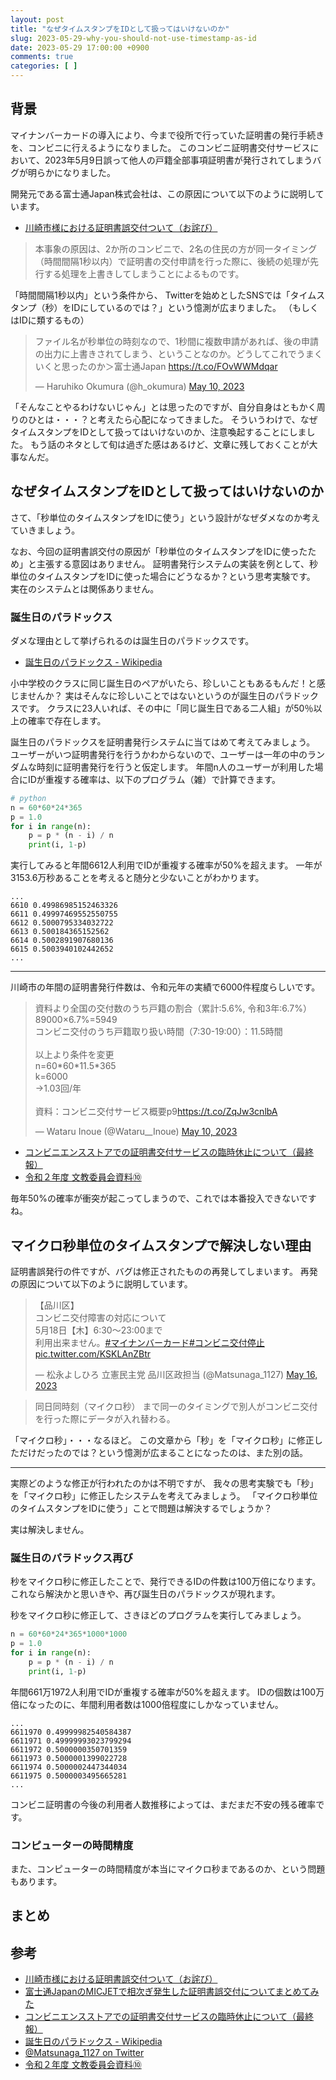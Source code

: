 ```yaml
---
layout: post
title: "なぜタイムスタンプをIDとして扱ってはいけないのか"
slug: 2023-05-29-why-you-should-not-use-timestamp-as-id
date: 2023-05-29 17:00:00 +0900
comments: true
categories: [ ]
---
```


## 背景

マイナンバーカードの導入により、今まで役所で行っていた証明書の発行手続きを、コンビニに行えるようになりました。
このコンビニ証明書交付サービスにおいて、2023年5月9日誤って他人の戸籍全部事項証明書が発行されてしまうバグが明らかになりました。

開発元である富士通Japan株式会社は、この原因について以下のように説明しています。

- [川崎市様における証明書誤交付ついて（お詫び）](https://www.fujitsu.com/jp/group/fjj/about/resources/news/topics/2023/0509.html)

> 本事象の原因は、2か所のコンビニで、2名の住民の方が同一タイミング（時間間隔1秒以内）で証明書の交付申請を行った際に、後続の処理が先行する処理を上書きしてしまうことによるものです。

「時間間隔1秒以内」という条件から、
Twitterを始めとしたSNSでは「タイムスタンプ（秒）をIDにしているのでは？」という憶測が広まりました。
（もしくはIDに類するもの）

<blockquote class="twitter-tweet"><p lang="ja" dir="ltr">ファイル名が秒単位の時刻なので、1秒間に複数申請があれば、後の申請の出力に上書きされてしまう、ということなのか。どうしてこれでうまくいくと思ったのか＞富士通Japan <a href="https://t.co/FOvWWMdqar">https://t.co/FOvWWMdqar</a></p>&mdash; Haruhiko Okumura (@h_okumura) <a href="https://twitter.com/h_okumura/status/1656155148861980674?ref_src=twsrc%5Etfw">May 10, 2023</a></blockquote> <script async src="https://platform.twitter.com/widgets.js" charset="utf-8"></script>

「そんなことやるわけないじゃん」とは思ったのですが、自分自身はともかく周りのひとは・・・？と考えたら心配になってきました。
そういうわけで、なぜタイムスタンプをIDとして扱ってはいけないのか、注意喚起することにしました。
もう話のネタとして旬は過ぎた感はあるけど、文章に残しておくことが大事なんだ。

## なぜタイムスタンプをIDとして扱ってはいけないのか

さて、「秒単位のタイムスタンプをIDに使う」という設計がなぜダメなのか考えていきましょう。

なお、今回の証明書誤交付の原因が「秒単位のタイムスタンプをIDに使ったため」と主張する意図はありません。
証明書発行システムの実装を例として、秒単位のタイムスタンプをIDに使った場合にどうなるか？という思考実験です。
実在のシステムとは関係ありません。

### 誕生日のパラドックス

ダメな理由として挙げられるのは誕生日のパラドックスです。

- [誕生日のパラドックス - Wikipedia](https://ja.wikipedia.org/wiki/%E8%AA%95%E7%94%9F%E6%97%A5%E3%81%AE%E3%83%91%E3%83%A9%E3%83%89%E3%83%83%E3%82%AF%E3%82%B9)

小中学校のクラスに同じ誕生日のペアがいたら、珍しいこともあるもんだ！と感じませんか？
実はそんなに珍しいことではないというのが誕生日のパラドックスです。
クラスに23人いれば、その中に「同じ誕生日である二人組」が50％以上の確率で存在します。

誕生日のパラドックスを証明書発行システムに当てはめて考えてみましょう。
ユーザーがいつ証明書発行を行うかわからないので、ユーザーは一年の中のランダムな時刻に証明書発行を行うと仮定します。
年間n人のユーザーが利用した場合にIDが重複する確率は、以下のプログラム（雑）で計算できます。

```python
# python
n = 60*60*24*365
p = 1.0
for i in range(n):
    p = p * (n - i) / n
    print(i, 1-p)
```

実行してみると年間6612人利用でIDが重複する確率が50%を超えます。
一年が3153.6万秒あることを考えると随分と少ないことがわかります。

```
...
6610 0.49986985152463326
6611 0.49997469552550755
6612 0.5000795334032722
6613 0.500184365152562
6614 0.5002891907680136
6615 0.5003940102442652
...
```

-----

川崎市の年間の証明書発行件数は、令和元年の実績で6000件程度らしいです。

<blockquote class="twitter-tweet"><p lang="ja" dir="ltr">資料より全国の交付数のうち戸籍の割合（累計:5.6%, 令和3年:6.7%）<br>89000×6.7%=5949<br>コンビニ交付のうち戸籍取り扱い時間（7:30-19:00）：11.5時間<br><br>以上より条件を変更<br>n=60*60*11.5*365<br>k=6000<br>→1.03回/年<br><br>資料：コンビニ交付サービス概要p9<a href="https://t.co/ZqJw3cnlbA">https://t.co/ZqJw3cnlbA</a></p>&mdash; Wataru Inoue (@Wataru__Inoue) <a href="https://twitter.com/Wataru__Inoue/status/1656324806357426179?ref_src=twsrc%5Etfw">May 10, 2023</a></blockquote> <script async src="https://platform.twitter.com/widgets.js" charset="utf-8"></script>

- [コンビニエンスストアでの証明書交付サービスの臨時休止について（最終報）](https://www.city.kawasaki.jp/templates/press/250/0000151039.html)
- [令和２年度 文教委員会資料⑩](https://www.city.kawasaki.jp/980/cmsfiles/contents/0000116/116489/021119-12.pdf)

毎年50%の確率が衝突が起こってしまうので、これでは本番投入できないですね。

## マイクロ秒単位のタイムスタンプで解決しない理由

証明書誤発行の件ですが、バグは修正されたものの再発してしまいます。
再発の原因について以下のように説明しています。

<blockquote class="twitter-tweet"><p lang="ja" dir="ltr">【品川区】<br>コンビニ交付障害の対応について<br>5月18日【木】6:30〜23:00まで<br>利用出来ません。<a href="https://twitter.com/hashtag/%E3%83%9E%E3%82%A4%E3%83%8A%E3%83%B3%E3%83%90%E3%83%BC%E3%82%AB%E3%83%BC%E3%83%89?src=hash&amp;ref_src=twsrc%5Etfw">#マイナンバーカード</a><a href="https://twitter.com/hashtag/%E3%82%B3%E3%83%B3%E3%83%93%E3%83%8B%E4%BA%A4%E4%BB%98%E5%81%9C%E6%AD%A2?src=hash&amp;ref_src=twsrc%5Etfw">#コンビニ交付停止</a> <a href="https://t.co/KSKLAnZBtr">pic.twitter.com/KSKLAnZBtr</a></p>&mdash; 松永よしひろ 立憲民主党 品川区政担当 (@Matsunaga_1127) <a href="https://twitter.com/Matsunaga_1127/status/1658302051171053576?ref_src=twsrc%5Etfw">May 16, 2023</a></blockquote> <script async src="https://platform.twitter.com/widgets.js" charset="utf-8"></script>

> 同日同時刻（マイクロ秒） まで同一のタイミングで別人がコンビニ交付を行った際にデータが入れ替わる。

「マイクロ秒」・・・なるほど。
この文章から「秒」を「マイクロ秒」に修正しただけだったのでは？という憶測が広まることになったのは、また別の話。

-----

実際どのような修正が行われたのかは不明ですが、
我々の思考実験でも「秒」を「マイクロ秒」に修正したシステムを考えてみましょう。
「マイクロ秒単位のタイムスタンプをIDに使う」ことで問題は解決するでしょうか？

実は解決しません。

### 誕生日のパラドックス再び

秒をマイクロ秒に修正したことで、発行できるIDの件数は100万倍になります。
これなら解決かと思いきや、再び誕生日のパラドックスが現れます。

秒をマイクロ秒に修正して、さきほどのプログラムを実行してみましょう。

```python
n = 60*60*24*365*1000*1000
p = 1.0
for i in range(n):
    p = p * (n - i) / n
    print(i, 1-p)
```

年間661万1972人利用でIDが重複する確率が50%を超えます。
IDの個数は100万倍になったのに、年間利用者数は1000倍程度にしかなっていません。

```
...
6611970 0.49999982540584387
6611971 0.49999993023799294
6611972 0.5000000350701359
6611973 0.5000001399022728
6611974 0.5000002447344034
6611975 0.5000003495665281
...
```

コンビニ証明書の今後の利用者人数推移によっては、まだまだ不安の残る確率です。

### コンピューターの時間精度

また、コンピューターの時間精度が本当にマイクロ秒まであるのか、という問題もあります。



## まとめ

## 参考

- [川崎市様における証明書誤交付ついて（お詫び）](https://www.fujitsu.com/jp/group/fjj/about/resources/news/topics/2023/0509.html)
- [富士通JapanのMICJETで相次ぎ発生した証明書誤交付についてまとめてみた](https://piyolog.hatenadiary.jp/entry/2023/05/22/000742)
- [コンビニエンスストアでの証明書交付サービスの臨時休止について（最終報）](https://www.city.kawasaki.jp/templates/press/250/0000151039.html)
- [誕生日のパラドックス - Wikipedia](https://ja.wikipedia.org/wiki/%E8%AA%95%E7%94%9F%E6%97%A5%E3%81%AE%E3%83%91%E3%83%A9%E3%83%89%E3%83%83%E3%82%AF%E3%82%B9)
- [@Matsunaga_1127 on Twitter](https://twitter.com/Matsunaga_1127/status/1658302051171053576)
- [令和２年度 文教委員会資料⑩](https://www.city.kawasaki.jp/980/cmsfiles/contents/0000116/116489/021119-12.pdf)

